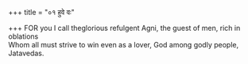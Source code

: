 +++
title = "०१ हुवे वः"

+++
FOR you I call theglorious refulgent Agni, the guest of men, rich in oblations  
     Whom all must strive to win even as a lover, God among godly people, Jatavedas.